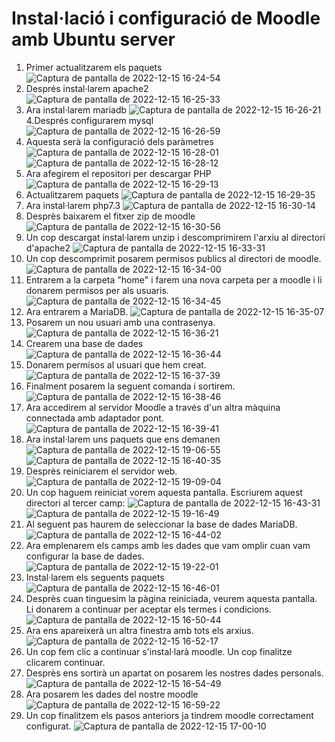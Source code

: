 
# Instal·lació i configuració de Moodle amb Ubuntu server
1. Primer actualitzarem els paquets
![Captura de pantalla de 2022-12-15 16-24-54](https://user-images.githubusercontent.com/114162657/207912404-c768cb79-2077-4797-acc0-2038efda5762.png)
 2. Després instal·larem apache2
![Captura de pantalla de 2022-12-15 16-25-33](https://user-images.githubusercontent.com/114162657/207912758-a9b967a2-c821-4366-86e3-f907f1067d8b.png)
 3. Ara instal·larem mariadb
![Captura de pantalla de 2022-12-15 16-26-21](https://user-images.githubusercontent.com/114162657/207912938-395c2b3e-6cfa-4d85-8f0a-72a01aef0001.png)
 4.Després configurarem mysql
![Captura de pantalla de 2022-12-15 16-26-59](https://user-images.githubusercontent.com/114162657/207913296-5a24ad01-036a-4ccd-95eb-e53d0c63166f.png)
 5. Aquesta serà la configuració dels paràmetres
![Captura de pantalla de 2022-12-15 16-28-01](https://user-images.githubusercontent.com/114162657/207913446-c2cff94f-2f9b-492a-83cb-60795e8e8e4f.png)
![Captura de pantalla de 2022-12-15 16-28-12](https://user-images.githubusercontent.com/114162657/207913463-38081421-7fb6-470a-990b-6db352f4d1a1.png)
 6. Ara afegirem el repositori per descargar PHP
![Captura de pantalla de 2022-12-15 16-29-13](https://user-images.githubusercontent.com/114162657/207913803-53fc9d53-7dee-44ff-98f3-4ccd4bbc3430.png)
 7. Actualitzarem paquets
![Captura de pantalla de 2022-12-15 16-29-35](https://user-images.githubusercontent.com/114162657/207913919-96e940ee-5761-4709-a920-dbe9d060e03f.png)
 8. Ara instal·larem php7.3
![Captura de pantalla de 2022-12-15 16-30-14](https://user-images.githubusercontent.com/114162657/207914196-523f0718-c30c-4b71-95b1-6c513bda2d9c.png)
 9. Desprès baixarem el fitxer zip de moodle
![Captura de pantalla de 2022-12-15 16-30-56](https://user-images.githubusercontent.com/114162657/207914369-66774271-8271-4484-964f-d8638e07c7c1.png)
 10. Un cop descargat instal·larem unzip i descomprimirem l'arxiu al directori d'apache2
![Captura de pantalla de 2022-12-15 16-33-31](https://user-images.githubusercontent.com/114162657/207932884-f76038c6-a6c6-47c9-86a8-c13ee5984f1e.png)
 11. Un cop descomprimit posarem permisos publics al directori de moodle.
![Captura de pantalla de 2022-12-15 16-34-00](https://user-images.githubusercontent.com/114162657/207933522-96de2f68-4165-45f5-ade3-8d105792aff1.png)
 12. Entrarem a la carpeta "home" i farem una nova carpeta per a moodle i li donarem permisos per als usuaris.
![Captura de pantalla de 2022-12-15 16-34-45](https://user-images.githubusercontent.com/114162657/207933769-66e51b0c-bb9f-47fc-aeb0-aeb1a8a2b8d0.png)
 13. Ara entrarem a MariaDB.
![Captura de pantalla de 2022-12-15 16-35-07](https://user-images.githubusercontent.com/114162657/207934015-1dda44a5-c541-4abb-9358-b0af49d21e09.png)
 14. Posarem un nou usuari amb una contrasenya.
![Captura de pantalla de 2022-12-15 16-36-21](https://user-images.githubusercontent.com/114162657/207934217-2723d9e0-2fd4-4b30-aacf-14478b2b4f3b.png)
 15. Crearem una base de dades
![Captura de pantalla de 2022-12-15 16-36-44](https://user-images.githubusercontent.com/114162657/207934366-834b12dc-439b-40a5-b442-a223f453cd36.png)
 16. Donarem permisos al usuari que hem creat.
![Captura de pantalla de 2022-12-15 16-37-39](https://user-images.githubusercontent.com/114162657/207934582-7c9cc0c2-09ff-463f-9fc0-9eb65c379d29.png)
 17. Finalment posarem la seguent comanda i sortirem.
![Captura de pantalla de 2022-12-15 16-38-46](https://user-images.githubusercontent.com/114162657/207934725-5f3cf77a-d420-4591-99fa-b1c74a94b6f0.png)
 18. Ara accedirem al servidor Moodle a través d'un altra màquina connectada amb adaptador pont.
![Captura de pantalla de 2022-12-15 16-39-41](https://user-images.githubusercontent.com/114162657/207934960-353e5af2-ea40-4208-908f-7c24ad28db0a.png)
 19. Ara instal·larem uns paquets que ens demanen
![Captura de pantalla de 2022-12-15 19-06-55](https://user-images.githubusercontent.com/114162657/207935267-4384b08d-47a9-4764-b44d-042fda4a78cd.png)
![Captura de pantalla de 2022-12-15 16-40-35](https://user-images.githubusercontent.com/114162657/207935440-3ed35add-9434-4630-9ded-ed2a3b5e0fd1.png)
 20. Desprès reiniciarem el servidor web.
![Captura de pantalla de 2022-12-15 19-09-04](https://user-images.githubusercontent.com/114162657/207935610-68c38f82-602d-4d87-853e-e1eb32fac3bd.png)
 21. Un cop haguem reiniciat vorem aquesta pantalla. Escriurem aquest directori al tercer camp:
![Captura de pantalla de 2022-12-15 16-43-31](https://user-images.githubusercontent.com/114162657/207936834-9e6dc874-c67a-422e-b22a-868fd1c5fc2b.png)
![Captura de pantalla de 2022-12-15 19-16-49](https://user-images.githubusercontent.com/114162657/207936992-6d52b59a-e5eb-4f1a-80cd-73b3cee049f0.png)
 22. Al seguent pas haurem de seleccionar la base de dades MariaDB.
![Captura de pantalla de 2022-12-15 16-44-02](https://user-images.githubusercontent.com/114162657/207937463-e303ca39-e9ff-45ab-8421-d14faba2d76e.png)
 23. Ara emplenarem els camps amb les dades que vam omplir cuan vam configurar la base de dades.
![Captura de pantalla de 2022-12-15 19-22-01](https://user-images.githubusercontent.com/114162657/207937862-31b03fa5-20cf-4b7a-ab50-4dfb2c612588.png)
 24. Instal·larem els seguents paquets
![Captura de pantalla de 2022-12-15 16-46-01](https://user-images.githubusercontent.com/114162657/207938017-ab12e128-9ec8-4dcb-bfb8-9d19d81ff00e.png)
 25. Desprès cuan tinguesim la pàgina reiniciada, veurem aquesta pantalla. Li donarem a continuar per aceptar els termes i condicions.
![Captura de pantalla de 2022-12-15 16-50-44](https://user-images.githubusercontent.com/114162657/207938233-7efd2d79-2b35-40a0-8690-bc131118ba9b.png)
 26. Ara ens apareixerà un altra finestra amb tots els arxius.
![Captura de pantalla de 2022-12-15 16-52-17](https://user-images.githubusercontent.com/114162657/207938440-945e6dce-f5a6-4877-a88f-afd485126982.png)
 27. Un cop fem clic a continuar s'instal·larà moodle. Un cop finalitze clicarem continuar.
 28. Desprès ens sortirà un apartat on posarem les nostres dades personals.
![Captura de pantalla de 2022-12-15 16-54-49](https://user-images.githubusercontent.com/114162657/207939247-f599182b-ffe9-42ff-af21-267a9df92c34.png)
 29. Ara posarem les dades del nostre moodle
![Captura de pantalla de 2022-12-15 16-59-22](https://user-images.githubusercontent.com/114162657/207939397-463b2768-2a7c-42b8-a3b3-6ac25a7460fc.png)
 30. Un cop finalitzem els pasos anteriors ja tindrem moodle correctament configurat.
![Captura de pantalla de 2022-12-15 17-00-10](https://user-images.githubusercontent.com/114162657/207939568-936df852-082a-4382-a24b-98030689f3f9.png)

















